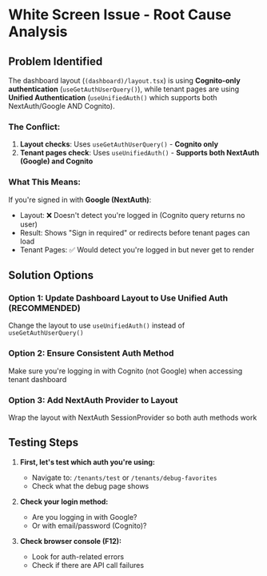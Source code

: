 # White Screen Issue - Root Cause Analysis

## Problem Identified

The dashboard layout (`(dashboard)/layout.tsx`) is using **Cognito-only authentication** (`useGetAuthUserQuery()`), while tenant pages are using **Unified Authentication** (`useUnifiedAuth()` which supports both NextAuth/Google AND Cognito).

### The Conflict:

1. **Layout checks**: Uses `useGetAuthUserQuery()` - **Cognito only**
2. **Tenant pages check**: Uses `useUnifiedAuth()` - **Supports both NextAuth (Google) and Cognito**

### What This Means:

If you're signed in with **Google (NextAuth)**:
- Layout: ❌ Doesn't detect you're logged in (Cognito query returns no user)
- Result: Shows "Sign in required" or redirects before tenant pages can load
- Tenant Pages: ✅ Would detect you're logged in but never get to render

## Solution Options

### Option 1: Update Dashboard Layout to Use Unified Auth (RECOMMENDED)
Change the layout to use `useUnifiedAuth()` instead of `useGetAuthUserQuery()`

### Option 2: Ensure Consistent Auth Method
Make sure you're logging in with Cognito (not Google) when accessing tenant dashboard

### Option 3: Add NextAuth Provider to Layout
Wrap the layout with NextAuth SessionProvider so both auth methods work

## Testing Steps

1. **First, let's test which auth you're using:**
   - Navigate to: `/tenants/test` or `/tenants/debug-favorites`
   - Check what the debug page shows

2. **Check your login method:**
   - Are you logging in with Google?
   - Or with email/password (Cognito)?

3. **Check browser console (F12):**
   - Look for auth-related errors
   - Check if there are API call failures
